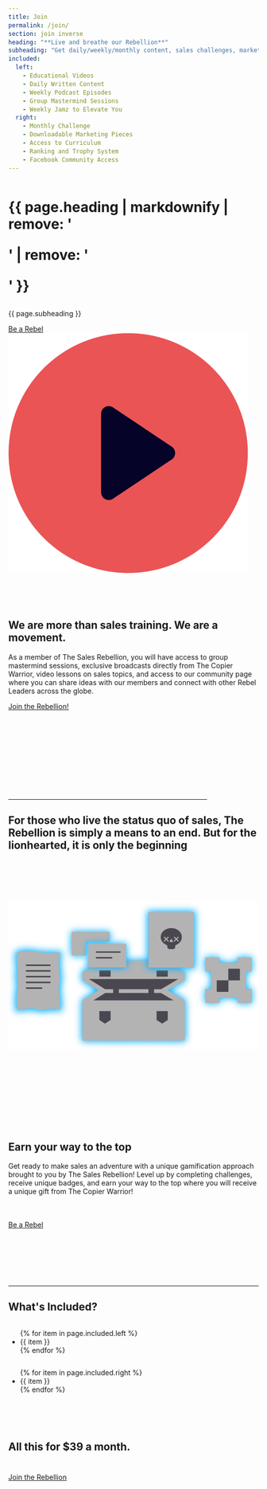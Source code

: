```yaml
---
title: Join
permalink: /join/
section: join inverse
heading: "**Live and breathe our Rebellion**"
subheading: "Get daily/weekly/monthly content, sales challenges, marketing tools, access to our courses, and more!"
included:
  left:
    - Educational Videos
    - Daily Written Content
    - Weekly Podcast Episodes
    - Group Mastermind Sessions
    - Weekly Jamz to Elevate You
  right:
    - Monthly Challenge
    - Downloadable Marketing Pieces
    - Access to Curriculum
    - Ranking and Trophy System
    - Facebook Community Access
---
```


<div style="background:url(/img/bg-bolt.png) no-repeat;background-position:calc(50% - 550px) bottom">
  <div class="row" style="margin-bottom:60px">
    <div class="column medium-8 medium-offset-2 text-center">
      <h1 class="text-xlarge" style="margin-bottom:30px">{{ page.heading | markdownify | remove: '<p>' | remove: '</p>' }}</h1>
      <p>{{ page.subheading }}</p>
      <a target="_blank" class="button secondary red ghost" style="margin-bottom:50px" href="mailto:dale@thesalesrebellion.com?subject=I%27m%20Ready%20To%20Join%20The%20Rebellion!">Be a Rebel</a>
      <div class="vimeo">
        <a><img src="/img/icon-red-play.png" /></a>
        <iframe id="video" style="display:none" title="Welcome to The Sales Rebellion Video" src='https://player.vimeo.com/video/320590883?byline=false&title=false&portrait=false&api=1' frameborder='0' webkitAllowFullScreen mozallowfullscreen allowFullScreen></iframe>
      </div>
    </div>
  </div>
</div>
<div style="background:url(/img/bg-triangle.png) no-repeat;background-position:calc(50% + 650px)">
  <div class="row" style="padding-bottom:150px">
    <div class="column medium-8 medium-offset-2">
      <h2 class="text-xlarge">We are more than sales training. <strong>We are a movement.</strong></h2>
      <p>As a member of The Sales Rebellion, you will have access to group mastermind sessions, exclusive broadcasts directly from The Copier Warrior, video lessons on sales topics, and access to our community page where you can share ideas with our members and connect with other Rebel Leaders across the globe.</p>
      <p><a target="_blank" class="special" href="mailto:dale@thesalesrebellion.com?subject=I%27m%20Ready%20To%20Join%20The%20Rebellion!">Join the Rebellion!</a></p>
    </div>
  </div>
</div>
<div style="background:url(/img/bg-circle-yellow.png) no-repeat;background-position:calc(50% - 550px) top">
  <div class="row text-center">
    <div class="column medium-8 medium-offset-2">
      <hr style="max-width:400px" />
      <h2 class="text-xlarge" style="margin-bottom:100px">For those who live the status quo of sales, The Rebellion is simply a means to an end. <strong>But for the lionhearted, it is only the beginning</strong></h2>
    </div>
  </div>
</div>
<div style="background:url(/img/bg-circle-black.png) no-repeat;background-position:calc(50% + 500px)">
  <div class="row text-center" style="margin-bottom:100px">
    <div class="column medium-8 medium-offset-2">
      <img alt="Marketing Box" src="/img/marketing-box.png" style="margin-bottom:50px" />
    </div>
  </div>
</div>
<div style="background:url(/img/bg-rectangle.png) no-repeat;background-position:calc(50% - 500px)">
  <div class="row text-center" style="margin-bottom:100px">
    <div class="column medium-8 medium-offset-2">
      <h2 class="text-xlarge"><strong>Earn your way to the top</strong></h2>
      <p style="margin-bottom:50px">Get ready to make sales an adventure with a unique gamification approach brought to you by The Sales Rebellion! Level up by completing challenges, receive unique badges, and earn your way to the top where you will receive a unique gift from The Copier Warrior!</p>
      <a class="button" target="_blank" href="mailto:dale@thesalesrebellion.com?subject=I%27m%20Ready%20To%20Join%20The%20Rebellion!">Be a Rebel</a>
    </div>
  </div>
</div>
<div class="row">
  <div class="column medium-8 medium-offset-2">
    <hr />
    <h2 class="text-xlarge">What's Included?</h2>
  </div>
</div>
<div style="background:url(/img/bg-bolt.png) no-repeat;background-position:calc(50% + 650px) bottom;padding-bottom:1px">
  <div class="row" style="margin-bottom:50px">
    <div class="column medium-4 medium-offset-2">
      <ul class="check">
        {% for item in page.included.left %}
        <li>{{ item }}</li>
        {% endfor %}
      </ul>
    </div>
    <div class="column medium-4 end">
      <ul class="check">
        {% for item in page.included.right %}
        <li>{{ item }}</li>
        {% endfor %}
      </ul>
    </div>
  </div>
</div>
<div style="background:url(/img/bg-circle-yellow.png) no-repeat;background-position:calc(50% - 550px) top;padding-bottom:30px">
  <div class="row text-center">
    <div class="column medium-8 medium-offset-2">
      <h2 class="text-xlarge" style="margin-bottom:40px">All this for <strong>$39 a month.</strong></h2>
      <a target="_blank" class="button" style="margin-bottom:100px" href="mailto:dale@thesalesrebellion.com?subject=I%27m%20Ready%20To%20Join%20The%20Rebellion!">Join the Rebellion</a>
    </div>
  </div>
</div>

